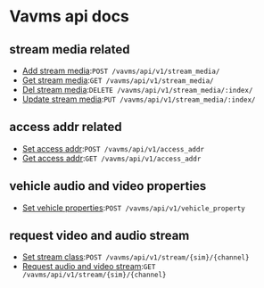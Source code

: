 # Vavms api docs

## stream media related

* [Add stream media](stream_media/post.md):`POST /vavms/api/v1/stream_media/`
* [Get stream media](stream_media/get.md):`GET /vavms/api/v1/stream_media/`
* [Del stream media](stream_media/index/del.md):`DELETE /vavms/api/v1/stream_media/:index/`
* [Update stream media](stream_media/index/update.md):`PUT /vavms/api/v1/stream_media/:index/`

## access addr related

* [Set access addr](access_addr/post.md):`POST /vavms/api/v1/access_addr`
* [Get access addr](access_addr/get.md):`GET /vavms/api/v1/access_addr`

## vehicle audio and video properties

* [Set vehicle properties](vehicle_property/post.md):`POST /vavms/api/v1/vehicle_property`

## request video and audio stream

* [Set stream class](stream/post.md):`POST /vavms/api/v1/stream/{sim}/{channel}`
* [Request audio and video stream](stream/get.md):`GET /vavms/api/v1/stream/{sim}/{channel}`

